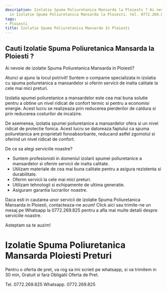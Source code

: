 ```yaml
---
description: Izolatie Spuma Poliuretanica Mansarda la Ploiesti ? Ai nevoie de un profesionist
  in Izolatie Spuma Poliuretanica Mansarda la Ploiesti. tel. 0772.269.825
tags:
- Ploiesti
title: Izolatie Spuma Poliuretanica Mansarda In Ploiesti
---
```



## Cauti Izolatie Spuma Poliuretanica Mansarda la Ploiesti ?

Ai nevoie de izolatie Spuma Poliuretanica Mansarda in Ploiesti? 

Atunci ai ajuns la locul potrivit! Suntem o companie specializata in izolatia cu spuma poliuretanica a mansardelor si oferim servicii de inalta calitate la cele mai mici preturi. 

Izolatia spumei poliuretanice a mansardelor este cea mai buna solutie pentru a obtine un nivel ridicat de confort termic si pentru a economisi energie. Acest lucru se realizeaza prin reducerea pierderilor de caldura si prin reducerea costurilor de incalzire.

De asemenea, izolatia spumei poliuretanice a mansardelor ofera si un nivel ridicat de protectie fonica. Acest lucru se datoreaza faptului ca spuma poliuretanica are proprietati fonoabsorbante, reducand astfel zgomotul si oferind un nivel ridicat de confort.

De ce sa alegi serviciile noastre?

- Suntem profesionisti in domeniul izolarii spumei poliuretanice a mansardelor si oferim servicii de inalta calitate.
- Utilizam materiale de cea mai buna calitate pentru a asigura rezistenta si durabilitate. 
- Oferim servicii la cele mai mici preturi. 
- Utilizam tehnologii si echipamente de ultima generatie. 
- Asiguram garantia lucrarilor noastre.

Daca esti in cautarea unor servicii de izolatie Spuma Poliuretanica Mansarda in Ploiesti, contacteaza-ne acum! Click aici sau trimite-ne un mesaj pe Whatsapp la 0772.269.825 pentru a afla mai multe detalii despre serviciile noastre. 

Asteptam sa te auzim!

# Izolatie Spuma Poliuretanica Mansarda Ploiesti Preturi
Pentru o oferta de pret, va rog sa imi scrieti pe whatsapp, si va trimitem in 30 min, Gratuit si fara Obligatii Oferta de Pret.

Tel. 0772.269.825
Whatsapp. 0772.269.825